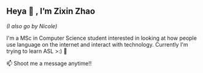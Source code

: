 ## Heya 👋 , I’m Zixin Zhao 
*(I also go by Nicole)* 

I'm a MSc in Computer Science student interested in looking at how people use language on the internet and interact with technology.
Currently I'm trying to learn ASL >:) 🌱
<!-- - 💞️ I’m looking to collaborate on ... -->

📫 Shoot me a message anytime!!

<!---
zxnnic/zxnnic is a ✨ special ✨ repository because its `README.md` (this file) appears on your GitHub profile.
You can click the Preview link to take a look at your changes.
--->
